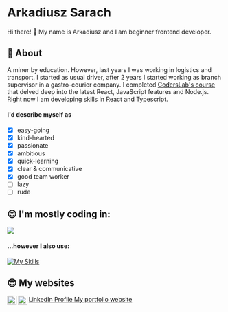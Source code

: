 # Arkadiusz Sarach 

Hi there! :handshake:
My name is Arkadiusz and I am beginner frontend developer.

##  :wave:  About
A miner by education. However, last years I was working in logistics and transport. I started as usual driver, after 2 years I started working as branch supervisor in a gastro-courier company. I completed [CodersLab's course](https://coderslab.pl/pl/javascript-developer-react)  that delved deep into the latest React, JavaScript features and Node.js. Right now I am developing skills in React and Typescript.


#### I'd describe myself as
- [x] easy-going
- [x] kind-hearted
- [x] passionate
- [x] ambitious
- [x] quick-learning
- [x] clear & communicative
- [x] good team worker
- [ ] lazy
- [ ] rude

## :blush: I'm mostly coding in: 
<img src="https://github-readme-stats.vercel.app/api/top-langs?username=ajek1993&layout=compact"/>

#### ...however I also use:

[![My Skills](https://skillicons.dev/icons?i=html,css,sass,js,ts,react,nextjs,nodejs,firebase,npm,materialui,postman,babel,webpack,vercel,git,vscode&perline=10)](https://skillicons.dev)

## :sunglasses: My websites

[LinkedIn Profile <img align="left" alt="Arkadiusz Sarach LinkedIn" width="22px" src="https://cdn.jsdelivr.net/npm/simple-icons@v3/icons/linkedin.svg" />][linkedin]
[My portfolio website <img align="left" alt="Arkadiusz Sarach LinkedIn" width="22px" src="https://skillicons.dev/icons?i=vercel" />][mywebsite]

<br/>

[linkedin]: https://www.linkedin.com/in/arkadiusz-sarach/
[mywebsite]: https://my-portoflio-mu.vercel.app/


